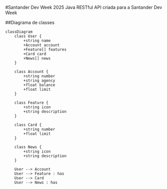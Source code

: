 #Santander Dev Week 2025
Java RESTful API criada para a Santander Dev Week

##Diagrama de classes

```mermaid
classDiagram
    class User {
        +string name
        +Account account
        +Feature[] features
        +Card card
        +News[] news
    }

    class Account {
        +string number
        +string agency
        +float balance
        +float limit
    }

    class Feature {
        +string icon
        +string description
    }

    class Card {
        +string number
        +float limit
    }

    class News {
        +string icon
        +string description
    }

    User --> Account
    User --> Feature : has
    User --> Card
    User --> News : has
```
